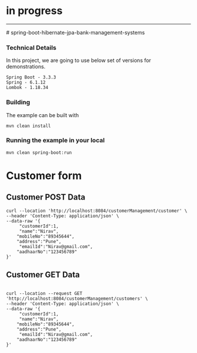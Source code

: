 # in progress 
<hr>
# spring-boot-hibernate-jpa-bank-management-systems

### Technical Details
In this project, we are going to use below set of versions for demonstrations.

    Spring Boot - 3.3.3
    Spring - 6.1.12
    Lombok - 1.18.34

### Building

The example can be built with
```shell
mvn clean install
```

### Running the example in your local
```shell
mvn clean spring-boot:run
```
# Customer form
## Customer POST Data
```shell
curl --location 'http://localhost:8084/customerManagement/customer' \
--header 'Content-Type: application/json' \
--data-raw '{
     "customerId":1,
     "name":"Nirav",
    "mobileNo":"89345644",
    "address":"Pune",
     "emailId":"Nirav@gmail.com",
    "aadhaarNo":"123456789"
}'
```
## Customer GET Data
```shell

curl --location --request GET 'http://localhost:8084/customerManagement/customers' \
--header 'Content-Type: application/json' \
--data-raw '{
     "customerId":1,
     "name":"Nirav",
    "mobileNo":"89345644",
    "address":"Pune",
     "emailId":"Nirav@gmail.com",
    "aadhaarNo":"123456789"
}'
```

